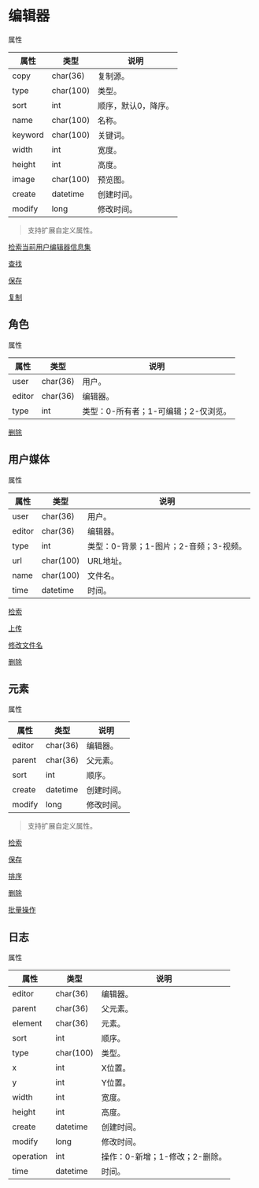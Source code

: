 # 编辑器

属性

|属性|类型|说明|
|---|---|---|
|copy|char(36)|复制源。|
|type|char(100)|类型。|
|sort|int|顺序，默认0，降序。|
|name|char(100)|名称。|
|keyword|char(100)|关键词。|
|width|int|宽度。|
|height|int|高度。|
|image|char(100)|预览图。|
|create|datetime|创建时间。|
|modify|long|修改时间。|

> 支持扩展自定义属性。

[检索当前用户编辑器信息集](doc/query-user.md)

[查找](doc/find.md)

[保存](doc/save.md)

[复制](doc/copy.md)

## 角色

属性

|属性|类型|说明|
|---|---|---|
|user|char(36)|用户。|
|editor|char(36)|编辑器。|
|type|int|类型：0-所有者；1-可编辑；2-仅浏览。|

[删除](doc/role/delete.md)

## 用户媒体

属性

|属性|类型|说明|
|---|---|---|
|user|char(36)|用户。|
|editor|char(36)|编辑器。|
|type|int|类型：0-背景；1-图片；2-音频；3-视频。|
|url|char(100)|URL地址。|
|name|char(100)|文件名。|
|time|datetime|时间。|

[检索](doc/media/query.md)

[上传](doc/media/save.md)

[修改文件名](doc/media/name.md)

[删除](doc/media/delete.md)

## 元素

属性

|属性|类型|说明|
|---|---|---|
|editor|char(36)|编辑器。|
|parent|char(36)|父元素。|
|sort|int|顺序。|
|create|datetime|创建时间。|
|modify|long|修改时间。|

> 支持扩展自定义属性。

[检索](doc/element/query.md)

[保存](doc/element/save.md)

[排序](doc/element/sort.md)

[删除](doc/element/delete.md)

[批量操作](doc/element/batch.md)

## 日志

属性

|属性|类型|说明|
|---|---|---|
|editor|char(36)|编辑器。|
|parent|char(36)|父元素。|
|element|char(36)|元素。|
|sort|int|顺序。|
|type|char(100)|类型。|
|x|int|X位置。|
|y|int|Y位置。|
|width|int|宽度。|
|height|int|高度。|
|create|datetime|创建时间。|
|modify|long|修改时间。|
|operation|int|操作：0-新增；1-修改；2-删除。|
|time|datetime|时间。|
